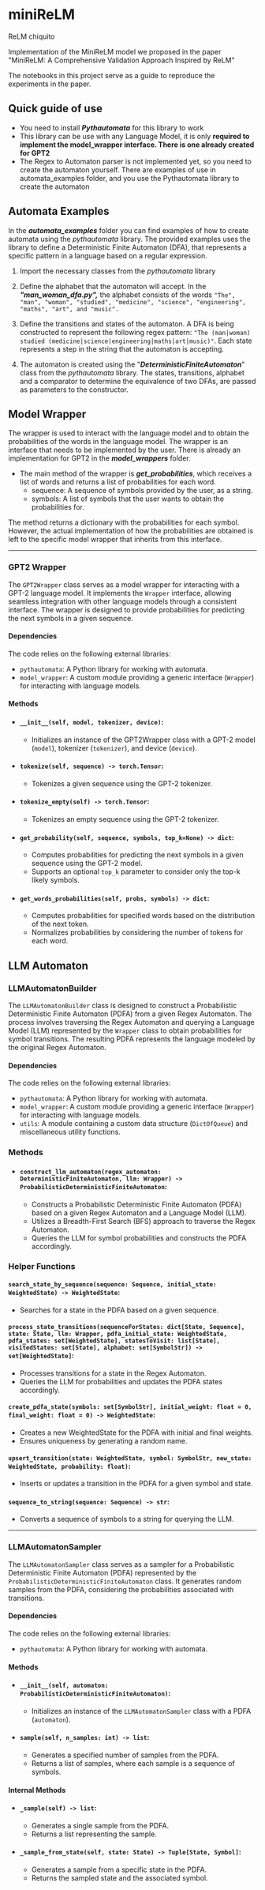 # miniReLM
ReLM chiquito

Implementation of the MiniReLM model we proposed in the paper "MiniReLM: A Comprehensive Validation Approach Inspired by ReLM"

The notebooks in this project serve as a guide to reproduce the experiments in the paper.


## Quick guide of use

- You need to install ***Pythautomata*** for this library to work
- This library can be use with any Language Model, it is only **required to implement the model_wrapper interface. There is one already created for GPT2**
- The Regex to Automaton parser is not implemented yet, so you need to create the automaton yourself. There are examples of use in automata_examples folder, and you use the Pythautomata library to create the automaton
  

## Automata Examples


In the ***automata_examples*** folder you can find examples of how to create automata using the *pythautomata* library. The provided examples uses the library to define a Deterministic Finite Automaton (DFA), that represents a specific pattern in a language based on a regular expression.

  
1. Import the necessary classes from the *pythautomata* library

2. Define the alphabet that the automaton will accept. In the ***"man_woman_dfa.py",*** the alphabet consists of the words `"The", "man", "woman", "studied", "medicine", "science", "engineering", "maths", "art", and "music".`

3. Define the transitions and states of the automaton. A DFA is being constructed to represent the following regex pattern: `"The (man|woman) studied (medicine|science|engineering|maths|art|music)"`. Each state represents a step in the string that the automaton is accepting.

4. The automaton is created using the "***DeterministicFiniteAutomaton***" class from the *pythautomata* library. The states, transitions, alphabet and a comparator to determine the equivalence of two DFAs, are passed as parameters to the constructor.

## Model Wrapper 

The wrapper is used to interact with the language model and to obtain the probabilities of the words in the language model.
The wrapper is an interface that needs to be implemented by the user. There is already an implementation for GPT2 in the ***model_wrappers*** folder.

- The main method of the wrapper is ***get_probabilities***, which receives a list of words and returns a list of probabilities for each word.
  - sequence: A sequence of symbols provided by the user, as a string.
  - symbols: A list of symbols that the user wants to obtain the probabilities for.


The method returns a dictionary with the probabilities for each symbol. However, the actual implementation of how the probabilities are obtained is left to the specific model wrapper that inherits from this interface.

-------------
### GPT2 Wrapper

The `GPT2Wrapper` class serves as a model wrapper for interacting with a GPT-2 language model. It implements the `Wrapper` interface, allowing seamless integration with other language models through a consistent interface. The wrapper is designed to provide probabilities for predicting the next symbols in a given sequence.

#### Dependencies

The code relies on the following external libraries:

- `pythautomata`: A Python library for working with automata.
- `model_wrapper`: A custom module providing a generic interface (`Wrapper`) for interacting with language models.

#### Methods

- #### `__init__(self, model, tokenizer, device)`: 
  - Initializes an instance of the GPT2Wrapper class with a GPT-2 model (`model`), tokenizer (`tokenizer`), and device (`device`).

- #### `tokenize(self, sequence) -> torch.Tensor`:
  - Tokenizes a given sequence using the GPT-2 tokenizer.

- #### `tokenize_empty(self) -> torch.Tensor`:
  - Tokenizes an empty sequence using the GPT-2 tokenizer.

- #### `get_probability(self, sequence, symbols, top_k=None) -> dict`:
  - Computes probabilities for predicting the next symbols in a given sequence using the GPT-2 model.
  - Supports an optional `top_k` parameter to consider only the top-k likely symbols.

- #### `get_words_probabilities(self, probs, symbols) -> dict`:
  - Computes probabilities for specified words based on the distribution of the next token.
  - Normalizes probabilities by considering the number of tokens for each word.

## LLM Automaton 

### LLMAutomatonBuilder

The `LLMAutomatonBuilder` class is designed to construct a Probabilistic Deterministic Finite Automaton (PDFA) from a given Regex Automaton. The process involves traversing the Regex Automaton and querying a Language Model (LLM) represented by the `Wrapper` class to obtain probabilities for symbol transitions. The resulting PDFA represents the language modeled by the original Regex Automaton.

#### Dependencies

The code relies on the following external libraries:

- `pythautomata`: A Python library for working with automata.
- `model_wrapper`: A custom module providing a generic interface (`Wrapper`) for interacting with language models.
- `utils`: A module containing a custom data structure (`DictOfQueue`) and miscellaneous utility functions.


### Methods

- #### `construct_llm_automaton(regex_automaton: DeterministicFiniteAutomaton, llm: Wrapper) -> ProbabilisticDeterministicFiniteAutomaton`:
  - Constructs a Probabilistic Deterministic Finite Automaton (PDFA) based on a given Regex Automaton and a Language Model (LLM).
  - Utilizes a Breadth-First Search (BFS) approach to traverse the Regex Automaton.
  - Queries the LLM for symbol probabilities and constructs the PDFA accordingly.

### Helper Functions

#### `search_state_by_sequence(sequence: Sequence, initial_state: WeightedState) -> WeightedState`:

- Searches for a state in the PDFA based on a given sequence.

#### `process_state_transitions(sequenceForStates: dict[State, Sequence], state: State, llm: Wrapper, pdfa_initial_state: WeightedState, pdfa_states: set[WeightedState], statesToVisit: list[State], visitedStates: set[State], alphabet: set[SymbolStr]) -> set[WeightedState]`:

- Processes transitions for a state in the Regex Automaton.
- Queries the LLM for probabilities and updates the PDFA states accordingly.

#### `create_pdfa_state(symbols: set[SymbolStr], initial_weight: float = 0, final_weight: float = 0) -> WeightedState`:

- Creates a new WeightedState for the PDFA with initial and final weights.
- Ensures uniqueness by generating a random name.

#### `upsert_transition(state: WeightedState, symbol: SymbolStr, new_state: WeightedState, probability: float)`:

- Inserts or updates a transition in the PDFA for a given symbol and state.

#### `sequence_to_string(sequence: Sequence) -> str`:

- Converts a sequence of symbols to a string for querying the LLM.

-------------


### LLMAutomatonSampler

The `LLMAutomatonSampler` class serves as a sampler for a Probabilistic Deterministic Finite Automaton (PDFA) represented by the `ProbabilisticDeterministicFiniteAutomaton` class. It generates random samples from the PDFA, considering the probabilities associated with transitions.

#### Dependencies

The code relies on the following external libraries:

- `pythautomata`: A Python library for working with automata.

#### Methods

- #### `__init__(self, automaton: ProbabilisticDeterministicFiniteAutomaton)`: 
  - Initializes an instance of the `LLMAutomatonSampler` class with a PDFA (`automaton`).

- #### `sample(self, n_samples: int) -> list`:
  - Generates a specified number of samples from the PDFA.
  - Returns a list of samples, where each sample is a sequence of symbols.

#### Internal Methods

- #### `_sample(self) -> list`:
  - Generates a single sample from the PDFA.
  - Returns a list representing the sample.

- #### `_sample_from_state(self, state: State) -> Tuple[State, Symbol]`:
  - Generates a sample from a specific state in the PDFA.
  - Returns the sampled state and the associated symbol.